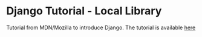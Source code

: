 # Django Tutorial - Local Library

Tutorial from MDN/Mozilla to introduce Django.
The tutorial is available [here](https://developer.mozilla.org/en-US/docs/Learn/Server-side/Django/Tutorial_local_library_website)
